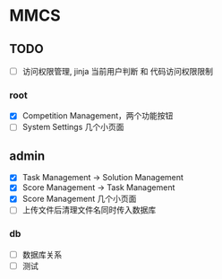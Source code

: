 # MMCS

## TODO

-   [ ] 访问权限管理, jinja 当前用户判断 和 代码访问权限限制

### root

-   [x] Competition Management，两个功能按钮
-   [ ] System Settings 几个小页面

## admin

-   [x] Task Management -> Solution Management
-   [x] Score Management -> Task Management
-   [x] Score Management 几个小页面
-   [ ] 上传文件后清理文件名同时传入数据库

### db

-   [ ] 数据库关系
-   [ ] 测试
